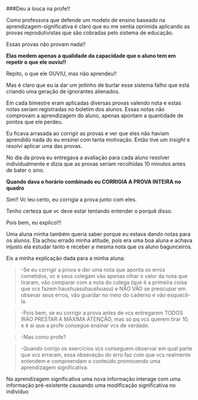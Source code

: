 ###Deu a louca na profe!!

Como professora que defende um modelo de ensino baseado na aprendizagem-significativa é claro que eu me sentia oprimida aplicando as provas reprodutivistas que são cobradas pelo sistema de educação.

Essas provas não provam nada!!

**Elas medem apenas a qualidade da capacidade que o aluno tem em repetir o que ele ouviu!!**

Repito, o que ele OUVIU, mas não aprendeu!!

Mas é claro que eu ia dar um jeitinho de burlar esse sistema falho que está criando uma geração de ignorantes alienados.

Em cada bimestre eram aplicadas diversas provas valendo nota e estas notas seriam registradas no boletim dos alunos. Essas notas não comprovam a aprendizagem do aluno, apenas apontam a quantidade de pontos que ele perdeu. 

Eu ficava arrasada ao corrigir as provas e ver que eles não haviam aprendido nada do eu ensinei com tanta motivação. Então tive um *insight* e resolvi aplicar uma das provas.

No dia da prova eu entregava a avaliação para cada aluno resolver individualmente e dizia que as provas seriam recolhidas 10 minutos antes de bater o sino. 

**Quando dava o horário combinado eu CORRIGIA A PROVA INTEIRA no quadro**

Sim!! Vc leu certo, eu corrigia a prova junto com eles. 

Tenho certeza que vc deve estar tentando entender o porquê disso.

Pois bem, eu explico!!!

Uma aluna minha também queria saber porque eu estava dando notas para os alunos. Ela achou errado minha atitude, pois era uma boa aluna e achava injusto ela estudar tanto e receber a mesma nota que os aluno bagunceiros.

Eis a minha explicação dada para a minha aluna:

>\-Se eu corrigir a prova e der uma nota que aponta os erros cometidos, vc e seus colegam vão apenas olhar o valor da nota que tiraram, vão comparar com a nota do colega (que é a primeira coisa que vcs fazem haushuasuhaushuasu) e NÃO VÃO se preocupar em obsevar seus erros, vão guardar no meio do caderno e vão esquecê-la. 

>\-Pois bem, se eu corrigir a prova antes de vcs entregarem TODOS IRÃO PRESTAR A MÁXIMA ATENÇÃO, mas só pq vcs querem tirar 10, e é aí que a profe consegue ensinar vcs de verdade.

>\-Mas como profe?

>\-Quando corrijo os exercícios vcs conseguem observar em qual parte que vcs erraram, essa obsevação do erro faz com que vcs realmente entendem e compreendam o conteúdo promovendo uma aprendizagem significativa.

Na aprendizagem significativa uma nova informação interage com uma informação pré-existente causando uma modificação significativa no indivíduo





